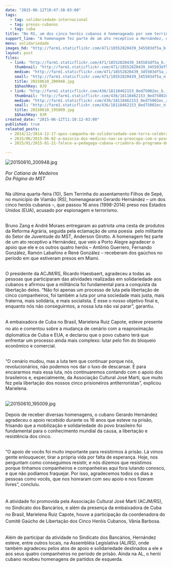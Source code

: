 ```yaml
---
date: "2015-06-12T10:47:38-03:00"
tags:
  - tag: solidariedade-internacional
  - tag: presos-cubanos
  - tag: cuba
title: "No RS, um dos cinco heróis cubanos é homenageado por sem terrinhas "
support_line: "A homenagem fez parte de um ato receptivo a Hernández, que veio a Porto Alegre agradecer o apoio que ele e os outros quatro heróis que estiveram presos nos EUA."
menu: solidariedade
images_hd: "http://farm1.staticflickr.com/471/18552820439_345503df5a_b.jpg"
layout: post
files:
  - link: "http://farm1.staticflickr.com/471/18552820439_345503df5a_b.jpg"
    thumbnail: "http://farm1.staticflickr.com/471/18552820439_345503df5a_t.jpg"
    medium: "http://farm1.staticflickr.com/471/18552820439_345503df5a_z.jpg"
    small: "http://farm1.staticflickr.com/471/18552820439_345503df5a_n.jpg"
    title: 20150610_200948.jpg
    $$hashKey: 0JO
  - link: "http://farm1.staticflickr.com/436/18118462153_0ed75002ec_b.jpg"
    thumbnail: "http://farm1.staticflickr.com/436/18118462153_0ed75002ec_t.jpg"
    medium: "http://farm1.staticflickr.com/436/18118462153_0ed75002ec_z.jpg"
    small: "http://farm1.staticflickr.com/436/18118462153_0ed75002ec_n.jpg"
    title: 20150610_195009.jpg
    $$hashKey: 0JR
created_date: "2015-06-12T11:10:12-03:00"
published: true
releated_posts:
  - 2014/12/2014-12-17-apos-campanha-de-solidariedade-sem-terra-celebram-liberdade-dos-5-cubanos.md
  - 2015/06/2015-06-02-a-maioria-dos-medicos-nao-se-preocupa-com-o-povo-da-periferia-e-do-campo.md
  - 2015/01/2015-01-21-falece-a-pedagoga-cubana-criadora-do-programa-de-alfabetizacao-sim-eu-posso.md

---
```

<p><img alt="20150610_200948.jpg" src="http://farm1.staticflickr.com/471/18552820439_345503df5a_b.jpg" /><br />
<br />
<em>Por Catiana de Medeiros<br />
Da P&aacute;gina do MST</em></p>

<p><br />
Na &uacute;ltima quarta-feira (10), Sem Terrinha do assentamento Filhos de Sep&eacute;, no munic&iacute;pio de Viam&atilde;o (RS), homenagearam Gerardo Hern&aacute;ndez &ndash; um dos cinco her&oacute;is cubanos &ndash;, que passou 16 anos (1998-2014) preso nos Estados Unidos (EUA), acusado por espionagem e terrorismo.</p>

<p><br />
Bruno Zang e Andr&eacute; Moraes entregaram ao patriota uma cesta de produtos da Reforma Agr&aacute;ria, seguida pela eclama&ccedil;&atilde;o&nbsp;de uma poesia &nbsp;pelo militante do Setor de Juventude do MST, Anderson Girotto.&nbsp;A homenagem fez parte de um ato receptivo a Hern&aacute;ndez, que veio a Porto Alegre agradecer o apoio que ele e os outros quatro her&oacute;is &ndash; Ant&ocirc;nio Guerrero, Fernando Gonz&aacute;lez, Ram&oacute;n Laba&ntilde;ino e Ren&eacute; Gonz&aacute;lez &ndash; receberam dos ga&uacute;chos no per&iacute;odo em que estiveram presos em Miami.</p>

<p><br />
O presidente da ACJM/RS, Ricardo Haesbaert, agradeceu a todas as pessoas que participaram das atividades realizadas em solidariedade aos cubanos e&nbsp;afirmou que a milit&acirc;ncia foi fundamental para a conquista da liberta&ccedil;&atilde;o deles. &ldquo;N&atilde;o foi apenas um processo de luta pela liberta&ccedil;&atilde;o de cinco companheiros, foi tamb&eacute;m a luta por uma sociedade mais justa, mais fraterna, mais solid&aacute;ria, e mais socialista. &Eacute; esse o nosso objetivo final e, enquanto n&oacute;s n&atilde;o conseguirmos, a nossa luta n&atilde;o vai parar&rdquo;, garantiu.</p>

<p><br />
A embaixadora <span style="line-height: 20.7999992370605px;">de Cuba no Brasil,&nbsp;Marielena Ruiz Capote, esteve presente no ato e</span>&nbsp;comentou sobre a&nbsp;mudan&ccedil;a de cen&aacute;rio com a reaproxima&ccedil;&atilde;o diplom&aacute;tica de Cuba e EUA, e declarou que o povo cubano ter&aacute; que enfrentar um processo ainda mais complexo: lutar pelo fim do bloqueio econ&ocirc;mico e comercial.&nbsp;</p>

<p><br />
&ldquo;O cen&aacute;rio mudou, mas a luta tem que continuar porque n&oacute;s, revolucion&aacute;rios, n&atilde;o podemos nos dar o luxo de descansar. E para encararmos mais essa luta, n&oacute;s continuaremos contando com o apoio dos brasileiros e, especialmente, da Associa&ccedil;&atilde;o Cultural Jos&eacute; Mart&iacute;, que muito fez pela liberta&ccedil;&atilde;o dos nossos cinco prisioneiros antiterroristas&rdquo;, explicou Marielena.<br />
&nbsp;</p>

<p><img alt="20150610_195009.jpg" src="http://farm1.staticflickr.com/436/18118462153_0ed75002ec_b.jpg" /><br />
<br />
Depois de receber diversas homenagens, o cubano Gerardo Hern&aacute;ndez agradeceu o apoio recebido durante os 16 anos que esteve na pris&atilde;o, frisando que a mobiliza&ccedil;&atilde;o e solidariedade do povo brasileiro&nbsp;foi fundamental para o conhecimento mundial da causa, a liberta&ccedil;&atilde;o e resist&ecirc;ncia dos cinco.</p>

<p><br />
&ldquo;O apoio de voc&ecirc;s foi muito importante para resistirmos &agrave; pris&atilde;o. L&aacute; vimos gente enlouquecer, tirar a pr&oacute;pria vida por falta de esperan&ccedil;a. Hoje, nos perguntam como conseguimos resistir, e n&oacute;s dizemos que resistimos porque t&iacute;nhamos companheiros e companheiras aqui fora lutando conosco, e que n&atilde;o pod&iacute;amos fraquejar. Por isso, agradecemos todos os dias a pessoas como voc&ecirc;s, que nos honraram com seu apoio e nos fizeram livres&rdquo;, concluiu.</p>

<p><br style="line-height: 20.7999992370605px;" />
<span style="line-height: 20.7999992370605px;">​</span><span style="line-height: 20.7999992370605px;">A atividade foi promovida pela Associa&ccedil;&atilde;o Cultural Jos&eacute; Mart&iacute; (ACJM/RS), no Sindicato dos Banc&aacute;rios, e al&eacute;m da presen&ccedil;a&nbsp;da embaixadora de Cuba no Brasil, Marielena Ruiz Capote, houve a participa&ccedil;&atilde;o&nbsp;da coordenadora do Comit&ecirc; Ga&uacute;cho de Liberta&ccedil;&atilde;o dos Cinco Her&oacute;is Cubanos, V&acirc;nia Barbosa.</span></p>

<p><br />
Al&eacute;m de participar da atividade no Sindicato dos Banc&aacute;rios, Hern&aacute;ndez esteve, entre outros locais, na Assembl&eacute;ia Legislativa (AL/RS), onde tamb&eacute;m agradeceu pelos atos de apoio e solidariedade destinados a ele e aos seus quatro companheiros no per&iacute;odo de pris&atilde;o. Ainda na AL, o her&oacute;i cubano recebeu homenagens de partidos de esquerda.</p>
